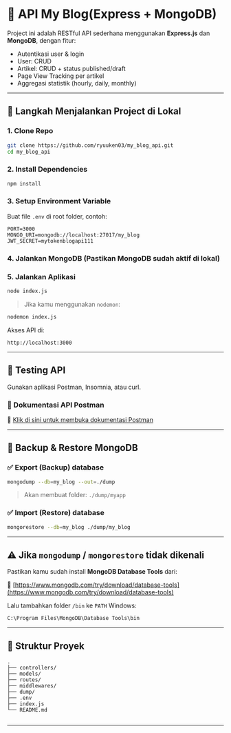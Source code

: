 # 🧾 API My Blog(Express + MongoDB)

Project ini adalah RESTful API sederhana menggunakan **Express.js** dan **MongoDB**, dengan fitur:

- Autentikasi user & login
- User: CRUD
- Artikel: CRUD + status published/draft
- Page View Tracking per artikel
- Aggregasi statistik (hourly, daily, monthly)

---

## 🚀 Langkah Menjalankan Project di Lokal

### 1. Clone Repo

```bash
git clone https://github.com/ryuuken03/my_blog_api.git
cd my_blog_api
```

### 2. Install Dependencies

```bash
npm install
```

### 3. Setup Environment Variable

Buat file `.env` di root folder, contoh:

```env
PORT=3000
MONGO_URI=mongodb://localhost:27017/my_blog
JWT_SECRET=mytokenblogapi111
```

### 4. Jalankan MongoDB (Pastikan MongoDB sudah aktif di lokal)

### 5. Jalankan Aplikasi

```bash
node index.js
```

> Jika kamu menggunakan `nodemon`:

```bash
nodemon index.js
```

Akses API di:

```
http://localhost:3000
```

---

## 🚪 Testing API

Gunakan aplikasi Postman, Insomnia, atau curl.

### 🔗 Dokumentasi API Postman

📄 [Klik di sini untuk membuka dokumentasi Postman](https://web.postman.co/workspace/My-Workspace~998bec47-036a-4ec3-8f83-e5cbdc26ccdf/collection/919336-d5e1e3ce-86f3-45f3-aae3-3202d78699fd?action=share&source=copy-link&creator=919336)


---

## 📂 Backup & Restore MongoDB

### ✅ Export (Backup) database

```bash
mongodump --db=my_blog --out=./dump
```

> Akan membuat folder: `./dump/myapp`

### ✅ Import (Restore) database

```bash
mongorestore --db=my_blog ./dump/my_blog
```

---

## ⚠️ Jika `mongodump` / `mongorestore` tidak dikenali

Pastikan kamu sudah install **MongoDB Database Tools** dari:

🔗 [https://www.mongodb.com/try/download/database-tools](https://www.mongodb.com/try/download/database-tools)

Lalu tambahkan folder `/bin` ke `PATH` Windows:

```
C:\Program Files\MongoDB\Database Tools\bin
```

---

## 📁 Struktur Proyek

```
.
├── controllers/
├── models/
├── routes/
├── middlewares/
├── dump/ 
├── .env
├── index.js
└── README.md


```

---
